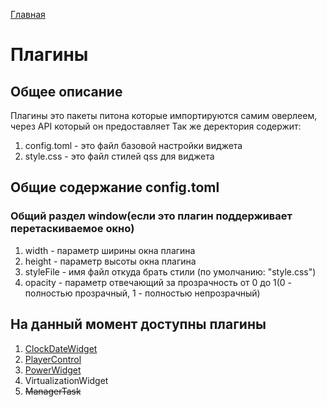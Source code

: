 [Главная](../README.md)

# Плагины

## Общее описание

Плагины это пакеты питона которые импортируются самим оверлеем, через API который он предоставляет
Так же деректория содержит:

1. config.toml - это файл базовой настройки виджета
2. style.css - это файл стилей qss для виджета

## Общие содержание config.toml

### Общий раздел window(если это плагин поддерживает перетаскиваемое окно)

1. width - параметр ширины окна плагина
2. height - параметр высоты окна плагина
3. styleFile - имя файл откуда брать стили (по умолчанию: "style.css")
4. opacity - параметр отвечающий за прозрачность от 0 до 1(0 - полностью прозрачный, 1 - полностью непрозрачный)

## На данный момент доступны плагины

1. [ClockDateWidget](clockDateWidget.md)
2. [PlayerControl](playerControl.md)
3. [PowerWidget](powerWidget.md)
4. VirtualizationWidget
5. ~~ManagerTask~~
